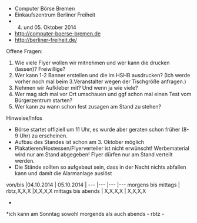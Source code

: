 * Computer Börse Bremen
* Einkaufszentrum Berliner Freiheit
* 04. und 05. Oktober 2014
* http://computer-boerse-bremen.de
* http://berliner-freiheit.de/

Offene Fragen:

1. Wie viele Flyer wollen wir mitnehmen und wer kann die drucken (lassen)? Freiwillige?
2. Wer kann 1-2 Banner erstellen und die im HSHB ausdrucken? (Ich werde vorher noch mal beim 3.Veranstalter wegen der Tischgröße anfragen.)
3. Nehmen wir Aufkleber mit? Und wenn ja wie viele? 
4. Wer mag sich mal vor Ort umschauen und ggf schon mal einen Test vom Bürgerzentrum starten?
5. Wer kann zu wann schon  fest zusagen am Stand zu stehen?

Hinweise/Infos

+ Börse startet offiziell um 11 Uhr, es wurde aber geraten schon früher (8-9 Uhr) zu erscheinen.
+ Aufbau des Standes ist schon am 3. Oktober möglich
+ Plakatieren/Hostessen/Flyerverteiler ist nicht erwünscht! Werbematerial wird nur am Stand abgegeben!
Flyer dürfen nur am Stand verteilt werden.
+ Die Stände sollten so aufgebaut sein, dass in der Nacht nichts abfallen kann und damit die Alarmanlage auslöst


von/bis |04.10.2014 | 05.10.2014 |
--- |---  |--- |--- 
 morgens bis mittags |	rbtz,X,X,X |X,X,X,X
mittags bis abends | X,X,X,X |  X,X,X,X

*

*ich kann am Sonntag sowohl morgends als auch abends - rbtz -